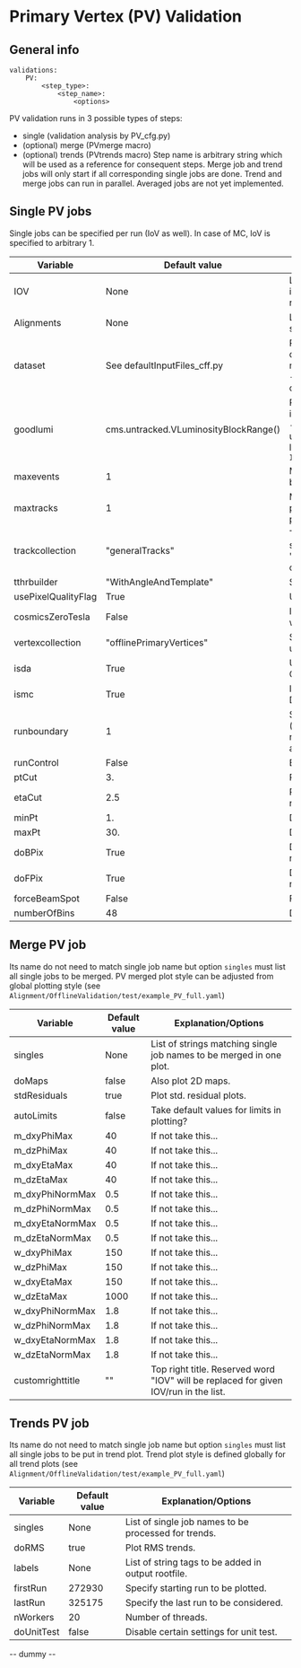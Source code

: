 # Primary Vertex (PV) Validation

## General info
```
validations:
    PV:
        <step_type>:
            <step_name>: 
                <options>
```

PV validation runs in 3 possible types of steps:
 - single (validation analysis by PV_cfg.py)
 - (optional) merge (PVmerge macro)
 - (optional) trends (PVtrends macro) 
Step name is arbitrary string which will be used as a reference for consequent steps.
Merge job and trend jobs will only start if all corresponding single jobs are done.
Trend and merge jobs can run in parallel.
Averaged jobs are not yet implemented. 

## Single PV jobs
Single jobs can be specified per run (IoV as well). In case of MC, IoV is specified to arbitrary 1.  

Variable | Default value | Explanation/Options
-------- | ------------- | --------------------
IOV | None | List of IOVs/runs defined by integer value. IOV 1 is reserved for MC.
Alignments | None | List of alignments. Will create separate directory for each.
dataset | See defaultInputFiles_cff.py | Path to txt file containing list of datasets to be used. If file is missing at EOS or is corrupted - job will eventually fail (most common issue).
goodlumi | cms.untracked.VLuminosityBlockRange() | Path to json file containing lumi information about selected IoV - must contain list of runs under particular IoV with lumiblock info. Format: `IOV_Vali_{}.json`
maxevents | 1 | Maximum number of events before cmsRun terminates.
maxtracks | 1 | Maximum number of tracks per event before next event is processed.
trackcollection | "generalTracks" | Track collection to be specified here, e.g. "ALCARECOTkAlMuonIsolated" or "ALCARECOTkAlMinBias" ... 
tthrbuilder | "WithAngleAndTemplate" | Specify TTRH Builder
usePixelQualityFlag | True | Use pixel quality flag?
cosmicsZeroTesla | False | Is this validation for cosmics with zero magnetic field?
vertexcollection | "offlinePrimaryVertices" | Specify vertex collection to be used.
isda | True | Use DA algorithm (True) or GAP algorithm (False)
ismc | True | Is validation for MC (True) or Data (False)?
runboundary | 1 | Specify starting run number (can be also list of starting numbers in multirun approach).
runControl | False | Enable run control
ptCut | 3. | Probe tracks with pT > 3GeV
etaCut | 2.5 | Probe tracks in abs(eta) < 2.5 region
minPt | 1. | Define minimal track pT
maxPt | 30. | Define maximum track pT
doBPix | True | Do not run validation for BPix if needed
doFPix | True | Do not run validation for FPix if needed
forceBeamSpot | False | Force beam spot
numberOfBins | 48 | Define histogram granularity

## Merge PV job
Its name do not need to match single job name but option `singles` must list all single jobs to be merged.
PV merged plot style can be adjusted from global plotting style (see `Alignment/OfflineValidation/test/example_PV_full.yaml`)

Variable | Default value | Explanation/Options
-------- | ------------- | --------------------
singles | None | List of strings matching single job names to be merged in one plot.
doMaps | false | Also plot 2D maps.
stdResiduals | true | Plot std. residual plots.
autoLimits | false | Take default values for limits in plotting?
m_dxyPhiMax | 40 | If not take this...
m_dzPhiMax | 40 | If not take this...
m_dxyEtaMax | 40 | If not take this...
m_dzEtaMax | 40 | If not take this...
m_dxyPhiNormMax | 0.5 | If not take this...
m_dzPhiNormMax | 0.5 | If not take this...
m_dxyEtaNormMax | 0.5 | If not take this...
m_dzEtaNormMax | 0.5 | If not take this...
w_dxyPhiMax | 150 | If not take this...
w_dzPhiMax | 150 | If not take this... 
w_dxyEtaMax | 150 | If not take this...
w_dzEtaMax | 1000 | If not take this...
w_dxyPhiNormMax | 1.8 | If not take this... 
w_dzPhiNormMax |  1.8 | If not take this...
w_dxyEtaNormMax | 1.8 | If not take this...
w_dzEtaNormMax | 1.8 | If not take this...
customrighttitle | "" | Top right title. Reserved word "IOV" will be replaced for given IOV/run in the list.

## Trends PV job
Its name do not need to match single job name but option `singles` must list all single jobs to be put in trend plot.
Trend plot style is defined globally for all trend plots (see `Alignment/OfflineValidation/test/example_PV_full.yaml`)

Variable | Default value | Explanation/Options
-------- | ------------- | --------------------
singles | None | List of single job names to be processed for trends. 
doRMS | true | Plot RMS trends.
labels | None | List of string tags to be added in output rootfile.
firstRun | 272930 | Specify starting run to be plotted.
lastRun | 325175 | Specify the last run to be considered.
nWorkers | 20 | Number of threads.
doUnitTest | false | Disable certain settings for unit test.
-- dummy --
